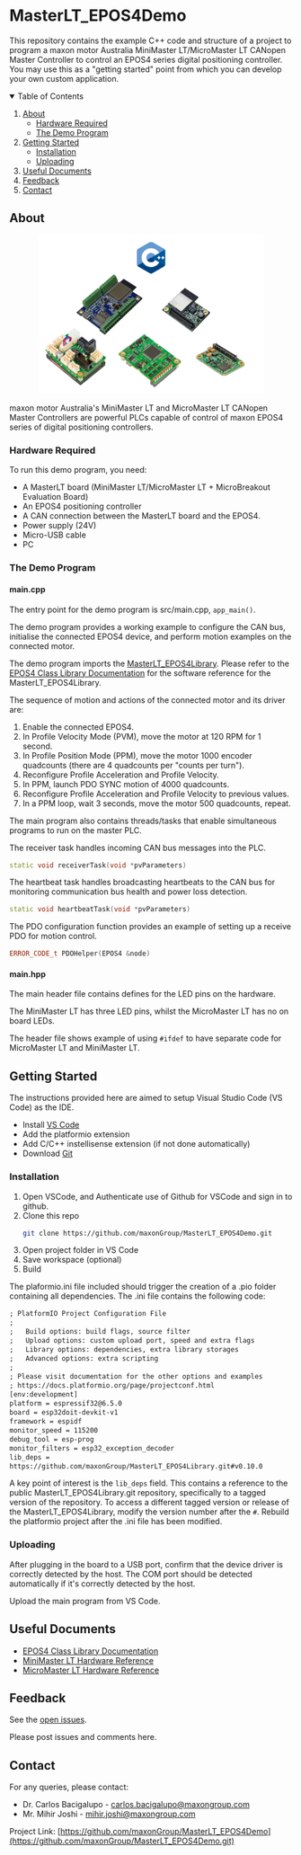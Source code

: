 # MasterLT_EPOS4Demo

This repository contains the example C++ code and structure of a project to program a maxon motor Australia MiniMaster LT/MicroMaster LT CANopen Master Controller to control an EPOS4 series digital positioning controller. 
You may use this as a "getting started" point from which you can develop your own custom application. 


<!-- TABLE OF CONTENTS -->
<details open="open">
  <summary>Table of Contents</summary>
  <ol>
    <li>
      <a href="#about">About</a>
      <ul>
        <li><a href="#hardware-required">Hardware Required</a></li>
        <li><a href="#the-demo-program">The Demo Program</a></li>
      </ul>
    </li>
    <li>
      <a href="#getting-started">Getting Started</a>
      <ul>
        <li><a href="#installation">Installation</a></li>
        <li><a href="#uploading">Uploading</a></li>
      </ul>
    </li>
    <li><a href="#useful-documents">Useful Documents</a></li>
    <li><a href="#feedback">Feedback</a></li>
    <li><a href="#contact">Contact</a></li>
  </ol>
</details>


<!-- ABOUT -->
## About
<p align="center">
    <img src="images\EPOS4Class_Cover.png" alt="maxon motor Australia MiniMaster LT, MicroMaster LT, EPOS4 Series" width="400">
</p>

maxon motor Australia's MiniMaster LT and MicroMaster LT CANopen Master Controllers are powerful PLCs capable of control of maxon EPOS4 series of digital positioning controllers. 

### Hardware Required 

To run this demo program, you need:

* A MasterLT board (MiniMaster LT/MicroMaster LT + MicroBreakout Evaluation Board)
* An EPOS4 positioning controller
* A CAN connection between the MasterLT board and the EPOS4.
* Power supply (24V)
* Micro-USB cable 
* PC

### The Demo Program

#### main.cpp

The entry point for the demo program is src/main.cpp, ```app_main()```.

The demo program provides a working example to configure the CAN bus, initialise the connected EPOS4 device, and perform motion examples on the connected motor. 

The demo program imports the [MasterLT_EPOS4Library](https://github.com/maxonGroup/MasterLT_EPOS4Library). 
Please refer to the [EPOS4 Class Library Documentation](www.google.com.au) for the software reference for the MasterLT_EPOS4Library.

The sequence of motion and actions of the connected motor and its driver are:

1. Enable the connected EPOS4.
2. In Profile Velocity Mode (PVM), move the motor at 120 RPM for 1 second.
3. In Profile Position Mode (PPM), move the motor 1000 encoder quadcounts (there are 4 quadcounts per "counts per turn").
4. Reconfigure Profile Acceleration and Profile Velocity.
5. In PPM, launch PDO SYNC motion of 4000 quadcounts.
6. Reconfigure Profile Acceleration and Profile Velocity to previous values. 
7. In a PPM loop, wait 3 seconds, move the motor 500 quadcounts, repeat.


The main program also contains threads/tasks that enable simultaneous programs to run on the master PLC. 

The receiver task handles incoming CAN bus messages into the PLC.
```cpp
static void receiverTask(void *pvParameters)
```

The heartbeat task handles broadcasting heartbeats to the CAN bus for monitoring communication bus health and power loss detection.
```cpp
static void heartbeatTask(void *pvParameters)
```


The PDO configuration function provides an example of setting up a receive PDO for motion control.
```cpp
ERROR_CODE_t PDOHelper(EPOS4 &node)
```

#### main.hpp

The main header file contains defines for the LED pins on the hardware.

The MiniMaster LT has three LED pins, whilst the MicroMaster LT has no on board LEDs. 

The header file shows example of using ```#ifdef``` to have separate code for MicroMaster LT and MiniMaster LT.

<!-- GETTING STARTED -->
## Getting Started

The instructions provided here are aimed to setup Visual Studio Code (VS Code) as the IDE. 

* Install [VS Code](https://code.visualstudio.com/)
* Add the platformio extension
* Add C/C++ instellisense extension (if not done automatically)
* Download [Git](https://git-scm.com/downloads)


### Installation

1. Open VSCode, and Authenticate use of Github for VSCode and sign in to github.
2. Clone this repo
   ```sh
   git clone https://github.com/maxonGroup/MasterLT_EPOS4Demo.git
   ```
2. Open project folder in VS Code
3. Save workspace (optional)
4. Build

The plaformio.ini file included should trigger the creation of a .pio folder containing all dependencies. The .ini file contains the following code:

```
; PlatformIO Project Configuration File
;
;   Build options: build flags, source filter
;   Upload options: custom upload port, speed and extra flags
;   Library options: dependencies, extra library storages
;   Advanced options: extra scripting
;
; Please visit documentation for the other options and examples
; https://docs.platformio.org/page/projectconf.html
[env:development]
platform = espressif32@6.5.0
board = esp32doit-devkit-v1
framework = espidf
monitor_speed = 115200
debug_tool = esp-prog
monitor_filters = esp32_exception_decoder
lib_deps = https://github.com/maxonGroup/MasterLT_EPOS4Library.git#v0.10.0
```

A key point of interest is the ```lib_deps``` field. This contains a reference to the public MasterLT_EPOS4Library.git repository, specifically to a tagged version of the repository.
To access a different tagged version or release of the MasterLT_EPOS4Library, modify the version number after the  ```#```.
Rebuild the platformio project after the .ini file has been modified. 


### Uploading

After plugging in the board to a USB port, confirm that the device driver is correctly detected by the host. The COM port should be detected automatically if it's correctly detected by the host. 

Upload the main program from VS Code. 


## Useful Documents

* [EPOS4 Class Library Documentation](https://www.google.com/) 
* [MiniMaster LT Hardware Reference](https://www.google.com/)
* [MicroMaster LT Hardware Reference](https://www.maxongroup.net.au/medias/sys_master/root/9224075935774/2401-MicroMaster-LT-Hardware-Reference.pdf)


<!-- Feedback -->
## Feedback

See the [open issues](https://github.com/maxonGroup/MasterLT_EPOS4Demo/issues).

Please post issues and comments here. 


<!-- CONTACT -->
## Contact

For any queries, please contact:
* Dr. Carlos Bacigalupo - carlos.bacigalupo@maxongroup.com
* Mr. Mihir Joshi - mihir.joshi@maxongroup.com

Project Link: [https://github.com/maxonGroup/MasterLT_EPOS4Demo](https://github.com/maxonGroup/MasterLT_EPOS4Demo.git)

<!-- Links, etc -->
[board-small]: images\PCB_v1_s.png
[board-boot]: images\PCB_v1_boot.png